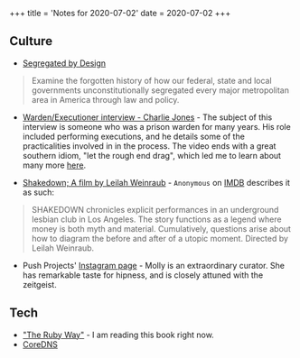 +++
title = 'Notes for 2020-07-02'
date = 2020-07-02
+++

## Culture
* [Segregated by Design](https://vimeo.com/328684375)
> Examine the forgotten history of how our federal, state and local governments unconstitutionally segregated every major metropolitan area in America through law and policy.

* [Warden/Executioner interview - Charlie Jones](https://www.youtube.com/watch?v=wnuzlkwXZdQ) - The subject of this interview is someone who was a prison warden for many years. His role included performing executions, and he details some of the practicalities involved in in the process. The video ends with a great southern idiom, "let the rough end drag", which led me to learn about many more [here](https://www.brotherrogers.com/southernexpressions.html).

* [Shakedown; A film by Leilah Weinraub](https://shakedown.film/) - `Anonymous` on [IMDB](https://www.imdb.com/title/tt1794951/plotsummary) describes it as such:
> SHAKEDOWN chronicles explicit performances in an underground lesbian club in Los Angeles. The story functions as a legend where money is both myth and material. Cumulatively, questions arise about how to diagram the before and after of a utopic moment. Directed by Leilah Weinraub.

* Push Projects' [Instagram page](https://www.instagram.com/push.projects/) - Molly is an extraordinary curator. She has remarkable taste for hipness, and is closely attuned with the zeitgeist.

## Tech

* ["The Ruby Way"](http://therubyway.io/) - I am reading this book right now.
* [CoreDNS](https://coredns.io/)
